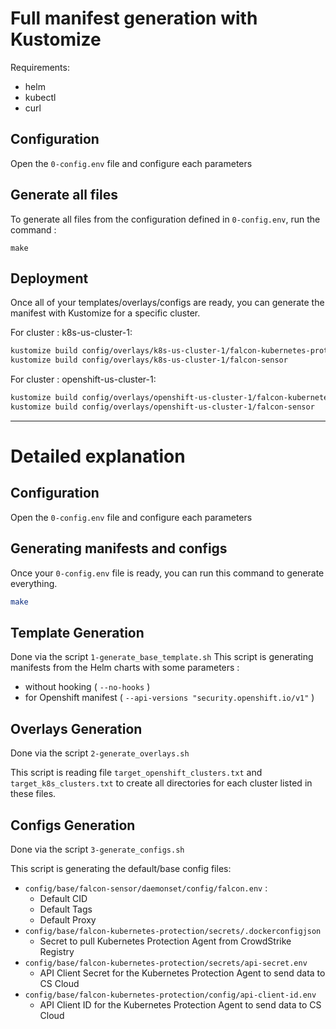 # Full manifest generation with Kustomize

Requirements:
- helm
- kubectl
- curl
## Configuration

Open the `0-config.env` file and configure each parameters

## Generate all files

To generate all files from the configuration defined in `0-config.env`, run the command :
```
make
```

## Deployment

Once all of your templates/overlays/configs are ready, you can generate the manifest with Kustomize for a specific cluster.

For cluster : k8s-us-cluster-1:
```bash
kustomize build config/overlays/k8s-us-cluster-1/falcon-kubernetes-protection-agent
kustomize build config/overlays/k8s-us-cluster-1/falcon-sensor
```

For cluster : openshift-us-cluster-1:
```bash
kustomize build config/overlays/openshift-us-cluster-1/falcon-kubernetes-protection-agent
kustomize build config/overlays/openshift-us-cluster-1/falcon-sensor
```

---

# Detailed explanation

## Configuration

Open the `0-config.env` file and configure each parameters

## Generating manifests and configs

Once your `0-config.env` file is ready, you can run this command to generate everything.
```bash
make
```

## Template Generation

Done via the script `1-generate_base_template.sh` 
This script is generating manifests from the Helm charts with some parameters :
- without hooking ( `--no-hooks` ) 
- for Openshift manifest ( `--api-versions "security.openshift.io/v1"` )

## Overlays Generation

Done via the script `2-generate_overlays.sh` 

This script is reading file `target_openshift_clusters.txt` and `target_k8s_clusters.txt` to create all directories for each cluster listed in these files.


## Configs Generation

Done via the script `3-generate_configs.sh` 

This script is generating the default/base config files:
- `config/base/falcon-sensor/daemonset/config/falcon.env` :
    - Default CID
    - Default Tags
    - Default Proxy
- `config/base/falcon-kubernetes-protection/secrets/.dockerconfigjson`
    - Secret to pull Kubernetes Protection Agent from CrowdStrike Registry
- `config/base/falcon-kubernetes-protection/secrets/api-secret.env`
    - API Client Secret for the Kubernetes Protection Agent to send data to CS Cloud
- `config/base/falcon-kubernetes-protection/config/api-client-id.env`
    - API Client ID for the Kubernetes Protection Agent to send data to CS Cloud
